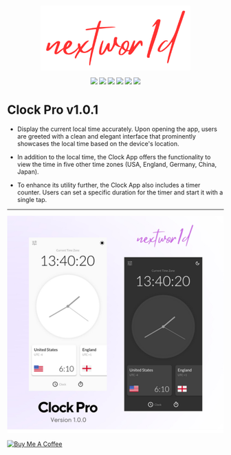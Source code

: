 <p align="center">
  <a href="https://github.com/nextwor1d">
    <img height="150" src="https://github.com/nextwor1d/nextwor1d/blob/main/nextwor1d.png"/></a>
</p>

<p align="center">
  <a href="https://t.me/flutter_ninja"><img src="https://img.shields.io/badge/telegram-1da1f2?style=for-the-badge&logo=telegram&logoColor=white&color=27a0df"/></a> 
  <a href="https://instagram.com/flutter_hero"><img src="https://img.shields.io/badge/INSTAGRAM-E1306C?style=for-the-badge&logo=instagram&logoColor=white"/></a>
  <a href="https://youtube.com/@nextwor1d"><img src="https://img.shields.io/badge/youtube-1da1f2?style=for-the-badge&logo=youtube&logoColor=white&color=ff0000&"/></a>
  <a href="https://stackoverflow.com/users/21555356"><img src="https://img.shields.io/badge/stackoverflow-f27f25?style=for-the-badge&logo=stackoverflow&logoColor=white&color=f27f25"/></a>
  <a href="https://twitter.com/nextwor1d"><img src="https://img.shields.io/badge/twitter-1da1f2?style=for-the-badge&logo=twitter&logoColor=white&color=1da1f2"/></a>
  <a href="https://linkedin.com/in/nextwor1d"><img src="https://img.shields.io/badge/linkedin-0c67c2?style=for-the-badge&logo=linkedin"/></a>
</p>

# Clock Pro v1.0.1

- Display the current local time accurately. Upon opening the app, users are greeted with a clean and elegant interface that prominently showcases the local time based on the device's location.

- In addition to the local time, the Clock App offers the functionality to view the time in five other time zones (USA, England, Germany, China, Japan).

- To enhance its utility further, the Clock App also includes a timer counter. Users can set a specific duration for the timer and start it with a single tap.

---

![Preview](assets/0.jpg)

<a href="https://www.buymeacoffee.com/nextwor1d" target="_blank"><img src="https://cdn.buymeacoffee.com/buttons/default-orange.png" alt="Buy Me A Coffee" height="41" width="174"></a>
